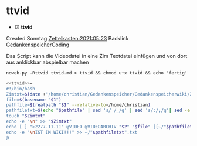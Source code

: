 # ttvid

* ☑ **ttvid**  

Created Sonntag [Zettelkasten:2021:05:23]()
Backlink [GedankenspeicherCoding](../GedankenspeicherCoding.md)

Das Script kann die Videodatei in eine Zim Textdatei einfügen und von dort aus anklickbar abspielbar machen

  ``noweb.py -Rttvid ttvid.md > ttvid && chmod u+x ttvid && echo 'fertig'``

```bash
<<ttvid>>=
#!/bin/bash
Zimtxt=$(date +"/home/christian/Gedankenspeicher/Gedankenspeicherwiki/Zettelkasten/%Y/%m/%d.txt" -r "$1")
file=$(basename "$1")
pathfile=$(realpath "$1" --relative-to=/home/christian)
pathfiletxt=$(echo "$pathfile" | sed 's/ /_/g' | sed 's/:/;/g'| sed -e "s/'/_/g" | sed 's/\"//g' )
touch "$Zimtxt"
echo -e "\n" >> "$Zimtxt"
echo [ ] ">2277-11-11" @VIDEO @VIDEOARCHIV "$2" "$file" [[~/"$pathfiletxt".txt]] ";" [[~/"$pathfile"]] >> "$Zimtxt"
echo -e "\nIST IM WIKI!!!" >> ~/"$pathfiletxt".txt
@ 

```


